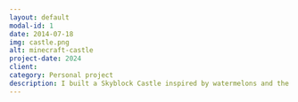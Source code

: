 ```yaml
---
layout: default
modal-id: 1
date: 2014-07-18
img: castle.png
alt: minecraft-castle
project-date: 2024
client: 
category: Personal project
description: I built a Skyblock Castle inspired by watermelons and the watermelon minions in Skyblock. It was tough working in an older Minecraft version where I did not have all the blocks I was used to working with. It was a fun challenge and I am happy with how it turned out.
---
```

